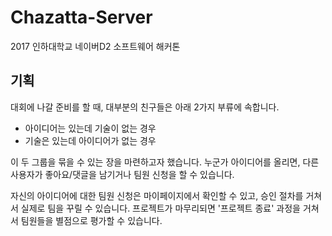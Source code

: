 # Chazatta-Server
2017 인하대학교 네이버D2 소프트웨어 해커톤

## 기획
대회에 나갈 준비를 할 때, 대부분의 친구들은 아래 2가지 부류에 속합니다.
- 아이디어는 있는데 기술이 없는 경우
- 기술은 있는데 아이디어가 없는 경우

이 두 그룹을 묶을 수 있는 장을 마련하고자 했습니다. 누군가 아이디어를 올리면, 다른 사용자가 좋아요/댓글을 남기거나 팀원 신청을 할 수 있습니다.

자신의 아이디어에 대한 팀원 신청은 마이페이지에서 확인할 수 있고, 승인 절차를 거쳐서 실제로 팀을 꾸릴 수 있습니다. 프로젝트가 마무리되면 '프로젝트 종료' 과정을 거쳐서 팀원들을 별점으로 평가할 수 있습니다.
